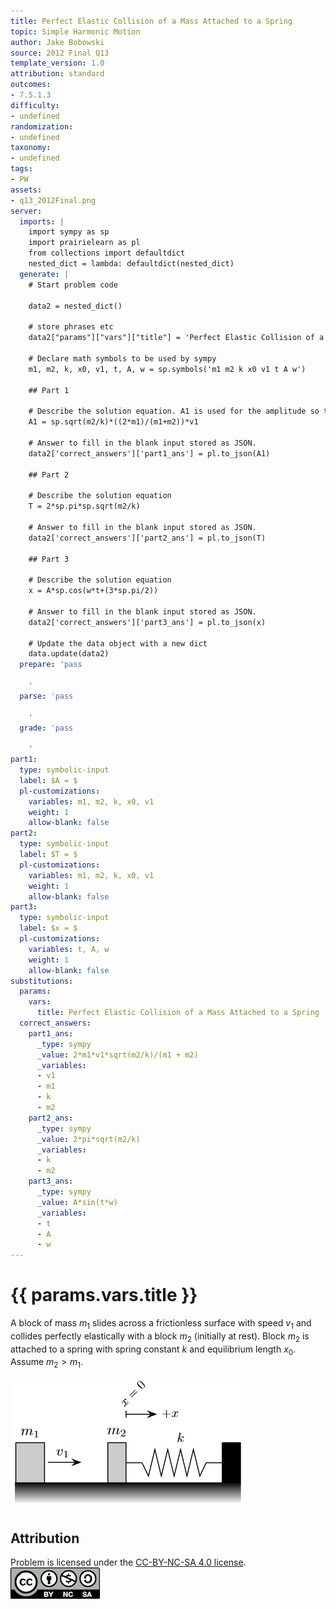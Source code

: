 ```yaml
---
title: Perfect Elastic Collision of a Mass Attached to a Spring
topic: Simple Harmonic Motion
author: Jake Bobowski
source: 2012 Final Q13
template_version: 1.0
attribution: standard
outcomes:
- 7.5.1.3
difficulty:
- undefined
randomization:
- undefined
taxonomy:
- undefined
tags:
- PW
assets:
- q13_2012Final.png
server:
  imports: |
    import sympy as sp
    import prairielearn as pl
    from collections import defaultdict
    nested_dict = lambda: defaultdict(nested_dict)
  generate: |
    # Start problem code

    data2 = nested_dict()

    # store phrases etc
    data2["params"]["vars"]["title"] = 'Perfect Elastic Collision of a Mass Attached to a Spring'

    # Declare math symbols to be used by sympy
    m1, m2, k, x0, v1, t, A, w = sp.symbols('m1 m2 k x0 v1 t A w')

    ## Part 1

    # Describe the solution equation. A1 is used for the amplitude so that A can be used in Part 3.
    A1 = sp.sqrt(m2/k)*((2*m1)/(m1+m2))*v1

    # Answer to fill in the blank input stored as JSON.
    data2['correct_answers']['part1_ans'] = pl.to_json(A1)

    ## Part 2

    # Describe the solution equation
    T = 2*sp.pi*sp.sqrt(m2/k)

    # Answer to fill in the blank input stored as JSON.
    data2['correct_answers']['part2_ans'] = pl.to_json(T)

    ## Part 3

    # Describe the solution equation
    x = A*sp.cos(w*t+(3*sp.pi/2))

    # Answer to fill in the blank input stored as JSON.
    data2['correct_answers']['part3_ans'] = pl.to_json(x)

    # Update the data object with a new dict
    data.update(data2)
  prepare: 'pass

    '
  parse: 'pass

    '
  grade: 'pass

    '
part1:
  type: symbolic-input
  label: $A = $
  pl-customizations:
    variables: m1, m2, k, x0, v1
    weight: 1
    allow-blank: false
part2:
  type: symbolic-input
  label: $T = $
  pl-customizations:
    variables: m1, m2, k, x0, v1
    weight: 1
    allow-blank: false
part3:
  type: symbolic-input
  label: $x = $
  pl-customizations:
    variables: t, A, w
    weight: 1
    allow-blank: false
substitutions:
  params:
    vars:
      title: Perfect Elastic Collision of a Mass Attached to a Spring
  correct_answers:
    part1_ans:
      _type: sympy
      _value: 2*m1*v1*sqrt(m2/k)/(m1 + m2)
      _variables:
      - v1
      - m1
      - k
      - m2
    part2_ans:
      _type: sympy
      _value: 2*pi*sqrt(m2/k)
      _variables:
      - k
      - m2
    part3_ans:
      _type: sympy
      _value: A*sin(t*w)
      _variables:
      - t
      - A
      - w
---
```

# {{ params.vars.title }}
A block of mass $m_1$ slides across a frictionless surface with speed $v_1$ and collides perfectly elastically with a block $m_2$ (initially at rest).
Block $m_2$ is attached to a spring with spring constant $k$ and equilibrium length $x_0$.
Assume $m_2 > m_1$.

![A block of mass m one slides across a frictionless surface with speed v one and collides perfectly elastically with a block m two attached to a spring with spring constant k and equilibrium length x naught.](q13_2012Final.png)

## Attribution

Problem is licensed under the [CC-BY-NC-SA 4.0 license](https://creativecommons.org/licenses/by-nc-sa/4.0/).<br> ![The Creative Commons 4.0 license requiring attribution-BY, non-commercial-NC, and share-alike-SA license.](https://raw.githubusercontent.com/firasm/bits/master/by-nc-sa.png)